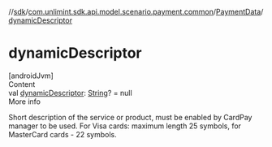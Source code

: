 //[sdk](../../../index.md)/[com.unlimint.sdk.api.model.scenario.payment.common](../index.md)/[PaymentData](index.md)/[dynamicDescriptor](dynamic-descriptor.md)



# dynamicDescriptor  
[androidJvm]  
Content  
val [dynamicDescriptor](dynamic-descriptor.md): [String](https://kotlinlang.org/api/latest/jvm/stdlib/kotlin/-string/index.html)? = null  
More info  


Short description of the service or product, must be enabled by CardPay manager to be used. For Visa cards: maximum length 25 symbols, for MasterCard cards - 22 symbols.

  



